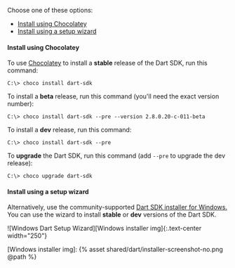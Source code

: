 Choose one of these options:

* [Install using Chocolatey](#install-using-chocolatey)
* [Install using a setup wizard](#install-using-a-setup-wizard)

#### Install using Chocolatey

To use [Chocolatey][] to install a **stable** release of the Dart SDK, run this
command:

```terminal
C:\> choco install dart-sdk
```

To install a **beta** release, run this command (you'll need the exact version
number):

```terminal
C:\> choco install dart-sdk --pre --version 2.8.0.20-c-011-beta
```

To install a **dev** release, run this command:

```terminal
C:\> choco install dart-sdk --pre
```

To **upgrade** the Dart SDK, run this command
(add `--pre` to upgrade the dev release):

```terminal
C:\> choco upgrade dart-sdk
```
#### Install using a setup wizard

Alternatively, use the community-supported
<a href="https://www.gekorm.com/dart-windows"
  target="_blank" rel="noopener">Dart SDK installer for Windows.</a>
You can use the wizard to install **stable** or
**dev** versions of the Dart SDK.

![Windows Dart Setup Wizard][Windows installer img]{:.text-center width="250"}


[Chocolatey]: https://chocolatey.org
[Windows installer img]: {% asset shared/dart/installer-screenshot-no.png @path %}
